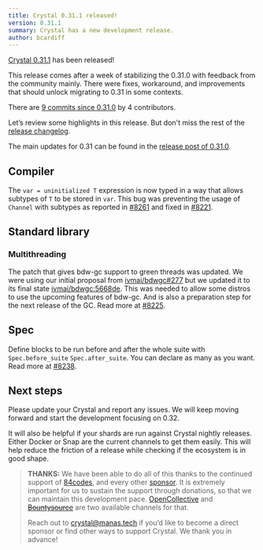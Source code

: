 ```yaml
---
title: Crystal 0.31.1 released!
version: 0.31.1
summary: Crystal has a new development release.
author: bcardiff
---
```


[Crystal 0.31.1](https://github.com/crystal-lang/crystal/releases/tag/0.31.1) has been released!

This release comes after a week of stabilizing the 0.31.0 with feedback from the community mainly. There were fixes, workaround, and improvements that should unlock migrating to 0.31 in some contexts.

There are [9 commits since 0.31.0](https://github.com/crystal-lang/crystal/compare/0.31.0...0.31.1) by 4 contributors.

Let’s review some highlights in this release. But don't miss the rest of the [release changelog](https://github.com/crystal-lang/crystal/releases/tag/0.31.0).

The main updates for 0.31 can be found in the [release post of 0.31.0](/2019/09/23/crystal-0.31.0-released/).

## Compiler

The `var = uninitialized T` expression is now typed in a way that allows subtypes of `T` to be stored in `var`. This bug was preventing the usage of `Channel` with subtypes as reported in [#8261](https://github.com/crystal-lang/crystal/issues/8216) and fixed in [#8221](https://github.com/crystal-lang/crystal/pull/8221).

## Standard library

### Multithreading

The patch that gives bdw-gc support to green threads was updated. We were using our initial proposal from [ivmai/bdwgc#277](https://github.com/ivmai/bdwgc/pull/277) but we updated it to its final state [ivmai/bdwgc:5668de](https://github.com/ivmai/bdwgc/commit/5668de71107022a316ee967162bc16c10754b9ce). This was needed to allow some distros to use the upcoming features of bdw-gc. And is also a preparation step for the next release of the GC. Read more at [#8225](https://github.com/crystal-lang/crystal/pull/8225).

## Spec

Define blocks to be run before and after the whole suite with `Spec.before_suite` `Spec.after_suite`. You can declare as many as you want. Read more at [#8238](https://github.com/crystal-lang/crystal/pull/8238).

## Next steps

Please update your Crystal and report any issues. We will keep moving forward and start the development focusing on 0.32.

It will also be helpful if your shards are run against Crystal nightly releases. Either Docker or Snap are the current channels to get them easily. This will help reduce the friction of a release while checking if the ecosystem is in good shape.

> **THANKS:**
> We have been able to do all of this thanks to the continued support of [84codes](https://www.84codes.com/), and every other [sponsor](/sponsors). It is extremely important for us to sustain the support through donations, so that we can maintain this development pace. [OpenCollective](https://opencollective.com/crystal-lang) and ~~[Bountysource](https://salt.bountysource.com/teams/crystal-lang)~~ are two available channels for that.
>
> Reach out to [crystal@manas.tech](mailto:crystal@manas.tech) if you’d like to become a direct sponsor or find other ways to support Crystal. We thank you in advance!
